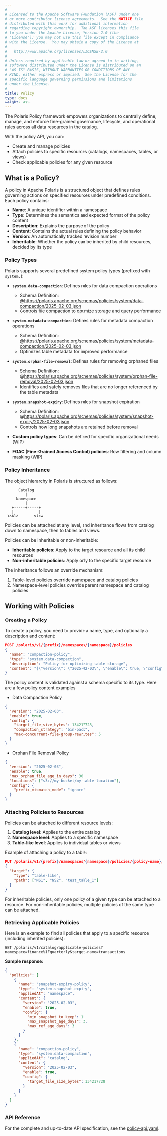 ```yaml
---
#
# Licensed to the Apache Software Foundation (ASF) under one
# or more contributor license agreements.  See the NOTICE file
# distributed with this work for additional information
# regarding copyright ownership.  The ASF licenses this file
# to you under the Apache License, Version 2.0 (the
# "License"); you may not use this file except in compliance
# with the License.  You may obtain a copy of the License at
#
#   http://www.apache.org/licenses/LICENSE-2.0
#
# Unless required by applicable law or agreed to in writing,
# software distributed under the License is distributed on an
# "AS IS" BASIS, WITHOUT WARRANTIES OR CONDITIONS OF ANY
# KIND, either express or implied.  See the License for the
# specific language governing permissions and limitations
# under the License.
#
title: Policy
type: docs
weight: 425 
---
```


The Polaris Policy framework empowers organizations to centrally define, manage, and enforce fine-grained governance, lifecycle, and operational rules across all data resources in the catalog. 

With the policy API, you can:
- Create and manage policies
- Attach policies to specific resources (catalogs, namespaces, tables, or views)
- Check applicable policies for any given resource

## What is a Policy?

A policy in Apache Polaris is a structured object that defines rules governing actions on specified resources under
predefined conditions. Each policy contains:

- **Name**: A unique identifier within a namespace
- **Type**: Determines the semantics and expected format of the policy content
- **Description**: Explains the purpose of the policy
- **Content**: Contains the actual rules defining the policy behavior
- **Version**: An automatically tracked revision number
- **Inheritable**: Whether the policy can be inherited by child resources, decided by its type

### Policy Types

Polaris supports several predefined system policy types (prefixed with `system.`):

- **`system.data-compaction`**: Defines rules for data compaction operations
  - Schema Definition: @https://polaris.apache.org/schemas/policies/system/data-compaction/2025-02-03.json
  - Controls file compaction to optimize storage and query performance
  
- **`system.metadata-compaction`**: Defines rules for metadata compaction operations
  - Schema Definition: @https://polaris.apache.org/schemas/policies/system/metadata-compaction/2025-02-03.json
  - Optimizes table metadata for improved performance

- **`system.orphan-file-removal`**: Defines rules for removing orphaned files
  - Schema Definition: @https://polaris.apache.org/schemas/policies/system/orphan-file-removal/2025-02-03.json
  - Identifies and safely removes files that are no longer referenced by the table metadata

- **`system.snapshot-expiry`**: Defines rules for snapshot expiration
  - Schema Definition: @https://polaris.apache.org/schemas/policies/system/snapshot-expiry/2025-02-03.json
  - Controls how long snapshots are retained before removal

- **Custom policy types**: Can be defined for specific organizational needs (WIP)

- **FGAC (Fine-Grained Access Control) policies**: Row filtering and column masking (WIP)

### Policy Inheritance

The object hierarchy in Polaris is structured as follows:

```
      Catalog
         |
     Namespace
         |
   +-----+-----+
   |           |
 Table       View
```

Policies can be attached at any level, and inheritance flows from catalog down to namespace, then to tables and views.

Policies can be inheritable or non-inheritable:

- **Inheritable policies**: Apply to the target resource and all its child resources
- **Non-inheritable policies**: Apply only to the specific target resource

The inheritance follows an override mechanism:
1. Table-level policies override namespace and catalog policies
2. Namespace-level policies override parent namespace and catalog policies

## Working with Policies

### Creating a Policy

To create a policy, you need to provide a name, type, and optionally a description and content:

```json
POST /polaris/v1/{prefix}/namespaces/{namespace}/policies
{
  "name": "compaction-policy",
  "type": "system.data-compaction",
  "description": "Policy for optimizing table storage",
  "content": "{\"version\": \"2025-02-03\", \"enable\": true, \"config\": {\"target_file_size_bytes\": 134217728}}"
}
```

The policy content is validated against a schema specific to its type. Here are a few policy content examples
- Data Compaction Policy
```json
{
  "version": "2025-02-03",
  "enable": true,
  "config": {
    "target_file_size_bytes": 134217728,
    "compaction_strategy": "bin-pack",
    "max-concurrent-file-group-rewrites": 5
  }
}
```
- Orphan File Removal Policy
```json
{
  "version": "2025-02-03",
  "enable": true,
  "max_orphan_file_age_in_days": 30,
  "locations": ["s3://my-bucket/my-table-location"],
  "config": {
    "prefix_mismatch_mode": "ignore"
  }
}
```

### Attaching Policies to Resources

Policies can be attached to different resource levels:

1. **Catalog level**: Applies to the entire catalog
2. **Namespace level**: Applies to a specific namespace
3. **Table-like level**: Applies to individual tables or views

Example of attaching a policy to a table:

```json
PUT /polaris/v1/{prefix}/namespaces/{namespace}/policies/{policy-name}/mappings
{
  "target": {
    "type": "table-like",
    "path": ["NS1", "NS2", "test_table_1"]
  }
}
```

For inheritable policies, only one policy of a given type can be attached to a resource. For non-inheritable policies, multiple policies of the same type can be attached.

### Retrieving Applicable Policies

Here is an example to find all policies that apply to a specific resource (including inherited policies):
```
GET /polaris/v1/catalog/applicable-policies?namespace=finance%1Fquarterly&target-name=transactions
```

**Sample response:**
```json
{
  "policies": [
    {
      "name": "snapshot-expiry-policy",
      "type": "system.snapshot-expiry",
      "appliedAt": "namespace",
      "content": {
        "version": "2025-02-03",
        "enable": true,
        "config": {
          "min_snapshot_to_keep": 1,
          "max_snapshot_age_days": 2,
          "max_ref_age_days": 3
        }
      }
    },
    {
      "name": "compaction-policy",
      "type": "system.data-compaction",
      "appliedAt": "catalog",
      "content": {
        "version": "2025-02-03",
        "enable": true,
        "config": {
          "target_file_size_bytes": 134217728
        }
      }
    }
  ]
}
```

### API Reference

For the complete and up-to-date API specification, see the [policy-api.yaml](https://github.com/apache/polaris/blob/main/spec/polaris-catalog-apis/policy-apis.yaml).